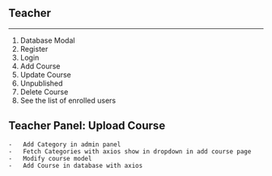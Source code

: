 ##  Teacher
---------
1. Database Modal
2. Register
3. Login
4. Add Course
5. Update Course
6. Unpublished
7. Delete Course
8. See the list of enrolled users


## Teacher Panel: Upload Course
    -   Add Category in admin panel
    -   Fetch Categories with axios show in dropdown in add course page
    -   Modify course model
    -   Add Course in database with axios
